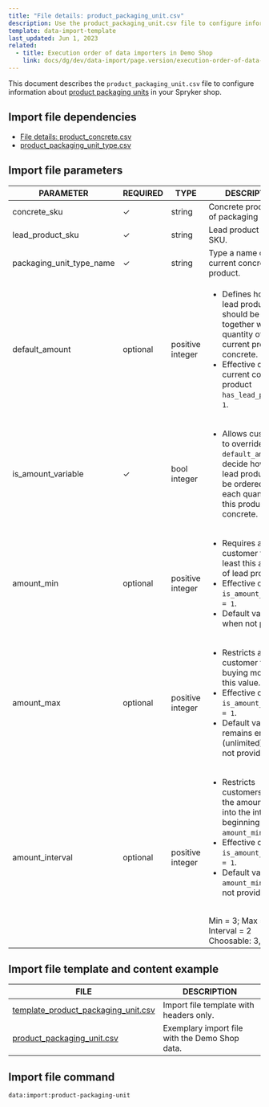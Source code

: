 ```yaml
---
title: "File details: product_packaging_unit.csv"
description: Use the product_packaging_unit.csv file to configure information about product packaging units in your Spryker shop.
template: data-import-template
last_updated: Jun 1, 2023
related:
  - title: Execution order of data importers in Demo Shop
    link: docs/dg/dev/data-import/page.version/execution-order-of-data-importers.html
---
```


This document describes the `product_packaging_unit.csv` file to configure information about [product packaging units](/docs/pbc/all/product-information-management/latest/base-shop/feature-overviews/packaging-units-feature-overview.html) in your Spryker shop.


## Import file dependencies

- [File details: product_concrete.csv](/docs/pbc/all/product-information-management/latest/base-shop/import-and-export-data/products-data-import/import-file-details-product-concrete.csv.html)
- [product_packaging_unit_type.csv](/docs/pbc/all/product-information-management/latest/base-shop/import-and-export-data/import-file-details-product-packaging-unit-type.csv.html)

## Import file parameters

| PARAMETER | REQUIRED | TYPE | DESCRIPTION |
| --- | --- | --- | --- |
| concrete_sku | &check; | string |Concrete product SKU of packaging unit. |
| lead_product_sku | &check; | string | Lead product concrete SKU. |
| packaging_unit_type_name | &check; | string | Type a name of the current concrete product. |
| default_amount | optional | positive integer | <ul><li>Defines how many lead products should be sold together with each quantity of the current product concrete.</li><li>Effective only if the current concrete product `has_lead_product = 1`.</li></ul> |
| is_amount_variable | &check; | bool integer | <ul><li>Allows customers to override `default_amount` and decide how many lead products will be ordered for each quantity of this product concrete.</li></ul> |
| amount_min | optional | positive integer | <ul><li>Requires a customer to buy at least this amount of lead products.</li><li>Effective only if `is_amount_variable = 1`.</li><li>Default value is 1 when not provided.</li></ul> |
| amount_max | optional | positive integer | <ul><li>Restricts a customer from buying more than this value.</li><li>Effective only if `is_amount_variable = 1`.</li><li>Default value remains empty (unlimited) when not provided.</li></ul> |
| amount_interval | optional | positive integer | <ul><li>Restricts customers to buy the amount that fits into the interval beginning with `amount_min`.</li><li>Effective only if `is_amount_variable = 1`.</li><li>Default value is `amount_min` when not provided.</li></ul> <br>Min = 3; Max = 10; Interval = 2<br>Choosable: 3, 5, 7, 9|

## Import file template and content example

| FILE | DESCRIPTION |
|---|---|
| [template_product_packaging_unit.csv](https://spryker.s3.eu-central-1.amazonaws.com/docs/pbc/all/product-information-management/base-shop/import-and-export-data/file-details-product-packaging-unit.csv.md/template_product_packaging_unit.csv) | Import file template with headers only. |
| [product_packaging_unit.csv](https://spryker.s3.eu-central-1.amazonaws.com/docs/pbc/all/product-information-management/base-shop/import-and-export-data/file-details-product-packaging-unit.csv.md/product_packaging_unit.csv) | Exemplary import file with the Demo Shop data. |


## Import file command

```bash
data:import:product-packaging-unit
```
